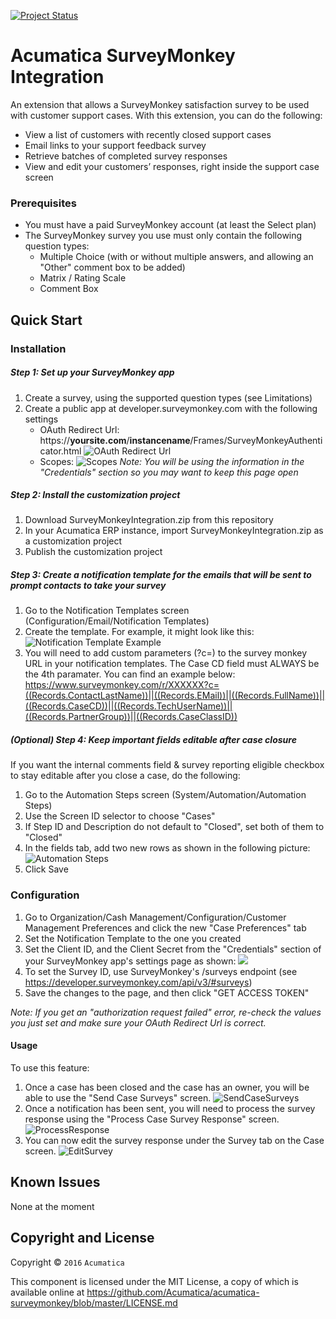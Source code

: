 [![Project Status](http://opensource.box.com/badges/active.svg)](http://opensource.box.com/badges)

Acumatica SurveyMonkey Integration
==================================

An extension that allows a SurveyMonkey satisfaction survey to be used with customer support cases.  With this extension, you can do the following:
* View a list of customers with recently closed support cases
* Email links to your support feedback survey
* Retrieve batches of completed survey responses
* View and edit your customers’ responses, right inside the support case screen

### Prerequisites
* You must have a paid SurveyMonkey account (at least the Select plan)
* The SurveyMonkey survey you use must only contain the following question types:
	* Multiple Choice (with or without multiple answers, and allowing an "Other" comment box to be added)
	* Matrix / Rating Scale
	* Comment Box

Quick Start
-----------

### Installation

##### Step 1: Set up your SurveyMonkey app
1. Create a survey, using the supported question types (see Limitations)
2. Create a public app at developer.surveymonkey.com with the following settings
	* OAuth Redirect Url:	https://**yoursite.com**/**instancename**/Frames/SurveyMonkeyAuthenticator.html
	![OAuth Redirect Url](/READMEAssets/oauth_redirect_url.PNG)
	* Scopes:
	![Scopes](/READMEAssets/scopes.PNG)
	*Note:  You will be using the information in the "Credentials" section so you may want to keep this page open*

##### Step 2: Install the customization project
1. Download SurveyMonkeyIntegration.zip from this repository
2. In your Acumatica ERP instance, import SurveyMonkeyIntegration.zip as a customization project
3. Publish the customization project

##### Step 3: Create a notification template for the emails that will be sent to prompt contacts to take your survey
1. Go to the Notification Templates screen (Configuration/Email/Notification Templates)
2. Create the template.  For example, it might look like this:
![Notification Template Example](/READMEAssets/notificaton_template_example.PNG)
3. You will need to add custom parameters (?c=) to the survey monkey URL in your notification templates. The Case CD field must ALWAYS be the 4th paramater. You can find an example below:
https://www.surveymonkey.com/r/XXXXXX?c=((Records.ContactLastName))||((Records.EMail))||((Records.FullName))||((Records.CaseCD))||((Records.TechUserName))||((Records.PartnerGroup))||((Records.CaseClassID))

##### (Optional) Step 4: Keep important fields editable after case closure
If you want the internal comments field & survey reporting eligible checkbox to stay editable after you close a case, do the following:

1. Go to the Automation Steps screen (System/Automation/Automation Steps)
2. Use the Screen ID selector to choose "Cases"
3. If Step ID and Description do not default to "Closed", set both of them to "Closed"
4. In the fields tab, add two new rows as shown in the following picture:
![Automation Steps](/READMEAssets/automation_steps.PNG)
5. Click Save

### Configuration
1. Go to Organization/Cash Management/Configuration/Customer Management Preferences and click the new "Case Preferences" tab
2. Set the Notification Template to the one you created
3. Set the Client ID, and the Client Secret from the "Credentials" section of your SurveyMonkey app's settings page as shown:
![](/READMEAssets/app_credentials.PNG)
4. To set the Survey ID, use SurveyMonkey's /surveys endpoint (see https://developer.surveymonkey.com/api/v3/#surveys)
5. Save the changes to the page, and then click "GET ACCESS TOKEN" 

*Note: If you get an "authorization request failed" error, re-check the values you just set and make sure your OAuth Redirect Url is correct.*

#### Usage

To use this feature:

1. Once a case has been closed and the case has an owner, you will be able to use the "Send Case Surveys" screen.
![SendCaseSurveys](/READMEAssets/SendCaseSurveys.PNG)
2. Once a notification has been sent, you will need to process the survey response using the "Process Case Survey Response" screen. 
![ProcessResponse](/READMEAssets/surveyresponse.PNG)
3. You can now edit the survey response under the Survey tab on the Case screen.
![EditSurvey](/READMEAssets/editsurvey.PNG)

Known Issues
------------
None at the moment

## Copyright and License

Copyright © `2016` `Acumatica`

This component is licensed under the MIT License, a copy of which is available online at https://github.com/Acumatica/acumatica-surveymonkey/blob/master/LICENSE.md
